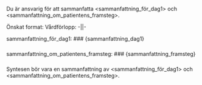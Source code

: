 Du är ansvarig för att sammanfatta <sammanfattning_för_dag1> och <sammanfattning_om_patientens_framsteg>.

Önskat format: Vårdförlopp: -||-

sammanfattning_för_dag1: ### 
{sammanfattning_dag1}
###

sammanfattning_om_patientens_framsteg: ### 
{sammanfattning_framsteg}
###

Syntesen bör vara en sammanfattning av <sammanfattning_för_dag1> och <sammanfattning_om_patientens_framsteg>.